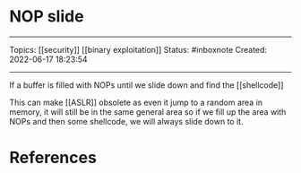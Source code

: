 # NOP slide
---
Topics: [[security]] [[binary exploitation]]
Status: #inboxnote
Created: 2022-06-17 18:23:54

---

If a buffer is filled with NOPs until we slide down and find the [[shellcode]]

This can make [[ASLR]] obsolete as even it jump to a random area in memory, it will still be in the same general area so if we fill up the area with NOPs and then some shellcode, we will always slide down to it. 

# References
